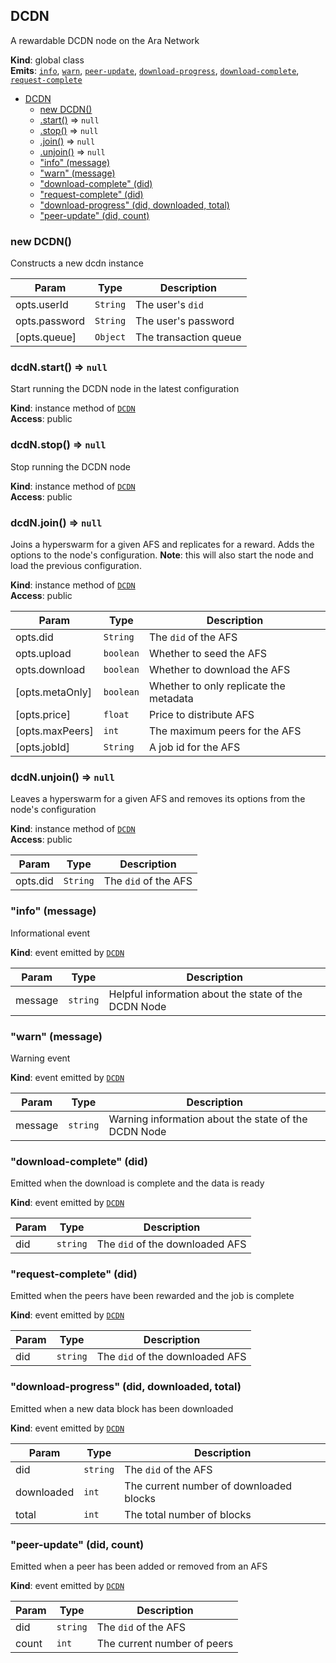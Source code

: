 <a name="DCDN"></a>

## DCDN
A rewardable DCDN node on the Ara Network

**Kind**: global class  
**Emits**: [<code>info</code>](#DCDN+event_info), [<code>warn</code>](#DCDN+event_warn), [<code>peer-update</code>](#DCDN+event_peer-update), [<code>download-progress</code>](#DCDN+event_download-progress), [<code>download-complete</code>](#DCDN+event_download-complete), [<code>request-complete</code>](#DCDN+event_request-complete)  

* [DCDN](#DCDN)
    * [new DCDN()](#new_DCDN_new)
    * [.start()](#DCDN+start) ⇒ <code>null</code>
    * [.stop()](#DCDN+stop) ⇒ <code>null</code>
    * [.join()](#DCDN+join) ⇒ <code>null</code>
    * [.unjoin()](#DCDN+unjoin) ⇒ <code>null</code>
    * ["info" (message)](#DCDN+event_info)
    * ["warn" (message)](#DCDN+event_warn)
    * ["download-complete" (did)](#DCDN+event_download-complete)
    * ["request-complete" (did)](#DCDN+event_request-complete)
    * ["download-progress" (did, downloaded, total)](#DCDN+event_download-progress)
    * ["peer-update" (did, count)](#DCDN+event_peer-update)

<a name="new_DCDN_new"></a>

### new DCDN()
Constructs a new dcdn instance


| Param | Type | Description |
| --- | --- | --- |
| opts.userId | <code>String</code> | The user's `did` |
| opts.password | <code>String</code> | The user's password |
| [opts.queue] | <code>Object</code> | The transaction queue |

<a name="DCDN+start"></a>

### dcdN.start() ⇒ <code>null</code>
Start running the DCDN node in the latest configuration

**Kind**: instance method of [<code>DCDN</code>](#DCDN)  
**Access**: public  
<a name="DCDN+stop"></a>

### dcdN.stop() ⇒ <code>null</code>
Stop running the DCDN node

**Kind**: instance method of [<code>DCDN</code>](#DCDN)  
**Access**: public  
<a name="DCDN+join"></a>

### dcdN.join() ⇒ <code>null</code>
Joins a hyperswarm for a given AFS and replicates for a reward.
Adds the options to the node's configuration. **Note**: this will
also start the node and load the previous configuration.

**Kind**: instance method of [<code>DCDN</code>](#DCDN)  
**Access**: public  

| Param | Type | Description |
| --- | --- | --- |
| opts.did | <code>String</code> | The `did` of the AFS |
| opts.upload | <code>boolean</code> | Whether to seed the AFS |
| opts.download | <code>boolean</code> | Whether to download the AFS |
| [opts.metaOnly] | <code>boolean</code> | Whether to only replicate the metadata |
| [opts.price] | <code>float</code> | Price to distribute AFS |
| [opts.maxPeers] | <code>int</code> | The maximum peers for the AFS |
| [opts.jobId] | <code>String</code> | A job id for the AFS |

<a name="DCDN+unjoin"></a>

### dcdN.unjoin() ⇒ <code>null</code>
Leaves a hyperswarm for a given AFS and removes its options
from the node's configuration

**Kind**: instance method of [<code>DCDN</code>](#DCDN)  
**Access**: public  

| Param | Type | Description |
| --- | --- | --- |
| opts.did | <code>String</code> | The `did` of the AFS |

<a name="DCDN+event_info"></a>

### "info" (message)
Informational event

**Kind**: event emitted by [<code>DCDN</code>](#DCDN)  

| Param | Type | Description |
| --- | --- | --- |
| message | <code>string</code> | Helpful information about the state of the DCDN Node |

<a name="DCDN+event_warn"></a>

### "warn" (message)
Warning event

**Kind**: event emitted by [<code>DCDN</code>](#DCDN)  

| Param | Type | Description |
| --- | --- | --- |
| message | <code>string</code> | Warning information about the state of the DCDN Node |

<a name="DCDN+event_download-complete"></a>

### "download-complete" (did)
Emitted when the download is complete and the data is ready

**Kind**: event emitted by [<code>DCDN</code>](#DCDN)  

| Param | Type | Description |
| --- | --- | --- |
| did | <code>string</code> | The `did` of the downloaded AFS |

<a name="DCDN+event_request-complete"></a>

### "request-complete" (did)
Emitted when the peers have been rewarded and the job is complete

**Kind**: event emitted by [<code>DCDN</code>](#DCDN)  

| Param | Type | Description |
| --- | --- | --- |
| did | <code>string</code> | The `did` of the downloaded AFS |

<a name="DCDN+event_download-progress"></a>

### "download-progress" (did, downloaded, total)
Emitted when a new data block has been downloaded

**Kind**: event emitted by [<code>DCDN</code>](#DCDN)  

| Param | Type | Description |
| --- | --- | --- |
| did | <code>string</code> | The `did` of the AFS |
| downloaded | <code>int</code> | The current number of downloaded blocks |
| total | <code>int</code> | The total number of blocks |

<a name="DCDN+event_peer-update"></a>

### "peer-update" (did, count)
Emitted when a peer has been added or removed from an AFS

**Kind**: event emitted by [<code>DCDN</code>](#DCDN)  

| Param | Type | Description |
| --- | --- | --- |
| did | <code>string</code> | The `did` of the AFS |
| count | <code>int</code> | The current number of peers |

